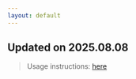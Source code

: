 ```yaml
---
layout: default
---
```


## Updated on 2025.08.08
> Usage instructions: [here](./docs/README.md#usage)

